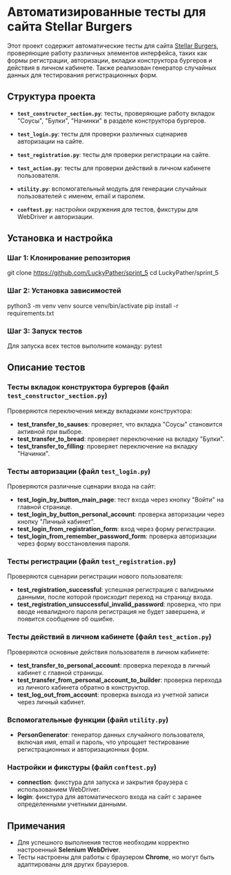# Автоматизированные тесты для сайта Stellar Burgers

Этот проект содержит автоматические тесты для сайта [Stellar Burgers](https://stellarburgers.nomoreparties.site/), проверяющие работу различных элементов интерфейса, таких как формы регистрации, авторизации, вкладки конструктора бургеров и действия в личном кабинете. Также реализован генератор случайных данных для тестирования регистрационных форм.

## Структура проекта

- **`test_constructor_section.py`**: тесты, проверяющие работу вкладок "Соусы", "Булки", "Начинки" в разделе конструктора бургеров.
- **`test_login.py`**: тесты для проверки различных сценариев авторизации на сайте.
- **`test_registration.py`**: тесты для проверки регистрации на сайте.
- **`test_action.py`**: тесты для проверки действий в личном кабинете пользователя.

- **`utility.py`**: вспомогательный модуль для генерации случайных пользователей с именем, email и паролем.
- **`conftest.py`**: настройки окружения для тестов, фикстуры для WebDriver и авторизации.

## Установка и настройка

### Шаг 1: Клонирование репозитория

git clone https://github.com/LuckyPather/sprint_5
cd LuckyPather/sprint_5

### Шаг 2: Установка зависимостей

python3 -m venv venv
source venv/bin/activate
pip install -r requirements.txt

### Шаг 3: Запуск тестов
Для запуска всех тестов выполните команду:
pytest

## Описание тестов

### Тесты вкладок конструктора бургеров (файл `test_constructor_section.py`)
Проверяются переключения между вкладками конструктора:

- **test_transfer_to_sauses**: проверяет, что вкладка "Соусы" становится активной при выборе.
- **test_transfer_to_bread**: проверяет переключение на вкладку "Булки".
- **test_transfer_to_filling**: проверяет переключение на вкладку "Начинки".

### Тесты авторизации (файл `test_login.py`)
Проверяются различные сценарии входа на сайт:

- **test_login_by_button_main_page**: тест входа через кнопку "Войти" на главной странице.
- **test_login_by_button_personal_account**: проверка авторизации через кнопку "Личный кабинет".
- **test_login_from_registration_form**: вход через форму регистрации.
- **test_login_from_remember_password_form**: проверка авторизации через форму восстановления пароля.

### Тесты регистрации (файл `test_registration.py`)
Проверяются сценарии регистрации нового пользователя:

- **test_registration_successful**: успешная регистрация с валидными данными, после которой происходит переход на страницу входа.
- **test_registration_unsuccessful_invalid_password**: проверка, что при вводе невалидного пароля регистрация не будет завершена, и появится сообщение об ошибке.

### Тесты действий в личном кабинете (файл `test_action.py`)
Проверяются основные действия пользователя в личном кабинете:

- **test_transfer_to_personal_account**: проверка перехода в личный кабинет с главной страницы.
- **test_transfer_from_personal_account_to_builder**: проверка перехода из личного кабинета обратно в конструктор.
- **test_log_out_from_account**: проверка выхода из учетной записи через личный кабинет.

### Вспомогательные функции (файл `utility.py`)
- **PersonGenerator**: генератор данных случайного пользователя, включая имя, email и пароль, что упрощает тестирование регистрационных и авторизационных форм.

### Настройки и фикстуры (файл `conftest.py`)
- **connection**: фикстура для запуска и закрытия браузера с использованием WebDriver.
- **login**: фикстура для автоматического входа на сайт с заранее определенными учетными данными.


## Примечания

- Для успешного выполнения тестов необходим корректно настроенный **Selenium WebDriver**.
- Тесты настроены для работы с браузером **Chrome**, но могут быть адаптированы для других браузеров.
